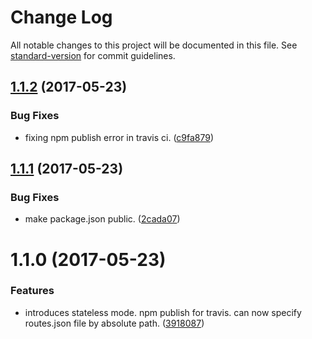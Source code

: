 # Change Log

All notable changes to this project will be documented in this file. See [standard-version](https://github.com/conventional-changelog/standard-version) for commit guidelines.

<a name="1.1.2"></a>
## [1.1.2](https://github.com/gegana/mockapi/compare/v1.1.1...v1.1.2) (2017-05-23)


### Bug Fixes

* fixing npm publish error in travis ci. ([c9fa879](https://github.com/gegana/mockapi/commit/c9fa879))



<a name="1.1.1"></a>
## [1.1.1](https://github.com/gegana/mockapi/compare/v1.1.0...v1.1.1) (2017-05-23)


### Bug Fixes

* make package.json public. ([2cada07](https://github.com/gegana/mockapi/commit/2cada07))



<a name="1.1.0"></a>
# 1.1.0 (2017-05-23)


### Features

* introduces stateless mode. npm publish for travis. can now specify routes.json file by absolute path. ([3918087](https://github.com/gegana/mockapi/commit/3918087))
